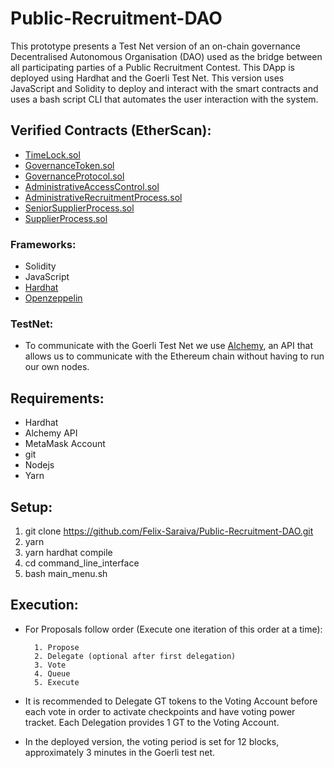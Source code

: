 # Public-Recruitment-DAO

This prototype presents a Test Net version of an on-chain governance Decentralised Autonomous Organisation (DAO) used as the bridge between all participating parties of a Public Recruitment Contest.
This DApp is deployed using Hardhat and the Goerli Test Net.
This version uses JavaScript and Solidity to deploy and interact with the smart contracts and uses a bash script CLI that automates the user interaction with the system.

## Verified Contracts (EtherScan):
* [TimeLock.sol](https://goerli.etherscan.io/address/0x55D42328e65aDB6E28A4bF92d8fAeB084d985450#code)
* [GovernanceToken.sol](https://goerli.etherscan.io/address/0x4Fc6f6c19F1ff3E7Cd6E14C6Bf4680ecEE3d4875#code)
* [GovernanceProtocol.sol](https://goerli.etherscan.io/address/0x3f0A49E5F2B4271e2777Da02845a1a913b2aFEe3#code)
* [AdministrativeAccessControl.sol](https://goerli.etherscan.io/address/0x8E8b30861A8a35CD9254FF1ccf3d458F4e216271#code)
* [AdministrativeRecruitmentProcess.sol](https://goerli.etherscan.io/address/0xd58d1afb2C0f5B10a3EA4e2781facf5108291553#code)
* [SeniorSupplierProcess.sol](https://goerli.etherscan.io/address/0x8cF6314FFa9667D2B148230be0F229e7a1bac5eE#code)
* [SupplierProcess.sol](https://goerli.etherscan.io/address/0xE8039A79828b029E0e7A7628F79EFD05399b703F#code)

### Frameworks:
* Solidity
* JavaScript
* [Hardhat](https://hardhat.org/)
* [Openzeppelin](https://www.openzeppelin.com/)

### TestNet:
* To communicate with the Goerli Test Net we use [Alchemy](https://www.alchemy.com/), an API that allows us to communicate with the Ethereum chain without having to run our own nodes.

## Requirements:
* Hardhat
* Alchemy API
* MetaMask Account
* git
* Nodejs 
* Yarn

## Setup:
1. git clone https://github.com/Felix-Saraiva/Public-Recruitment-DAO.git
2. yarn
3. yarn hardhat compile
4. cd command_line_interface
5. bash main_menu.sh

## Execution:

- For Proposals follow order (Execute one iteration of this order at a time):

        1. Propose
        2. Delegate (optional after first delegation)
        3. Vote
        4. Queue
        5. Execute

- It is recommended to Delegate GT tokens to the Voting Account before each vote in order to activate checkpoints and have voting power tracket. Each Delegation provides 1 GT to the Voting Account.
- In the deployed version, the voting period is set for 12 blocks, approximately 3 minutes in the Goerli test net.
